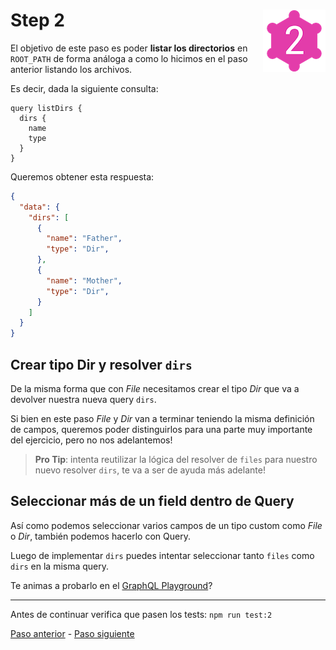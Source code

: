 # Step 2 <img align="right" width="100" height="100" src="../img/graphql-fs-level-2.png">

El objetivo de este paso es poder **listar los directorios** en `ROOT_PATH` de forma análoga a como lo hicimos en el paso anterior listando los archivos.

Es decir, dada la siguiente consulta:

```gql
query listDirs {
  dirs {
    name
    type
  }
}
```

Queremos obtener esta respuesta:

```json
{
  "data": {
    "dirs": [
      {
        "name": "Father",
        "type": "Dir",
      },
      {
        "name": "Mother",
        "type": "Dir",
      }
    ]
  }
}
```

## Crear tipo Dir y resolver `dirs`

De la misma forma que con _File_ necesitamos crear el tipo _Dir_ que va a devolver nuestra nueva query `dirs`.

Si bien en este paso _File_ y _Dir_ van a terminar teniendo la misma definición de campos, queremos poder distinguirlos para una parte muy importante del ejercicio, pero no nos adelantemos!

> **Pro Tip**: intenta reutilizar la lógica del resolver de `files` para nuestro nuevo resolver `dirs`, te va a ser de ayuda más adelante!

## Seleccionar más de un field dentro de Query

Así como podemos seleccionar varios campos de un tipo custom como _File_ o _Dir_, también podemos hacerlo con Query.

Luego de implementar `dirs` puedes intentar seleccionar tanto `files` como `dirs` en la misma query.

Te animas a probarlo en el [GraphQL Playground](https://localhost:4000)?

---

Antes de continuar verifica que pasen los tests: `npm run test:2`

[Paso anterior](STEP-1.md) - [Paso siguiente](STEP-3.md)
